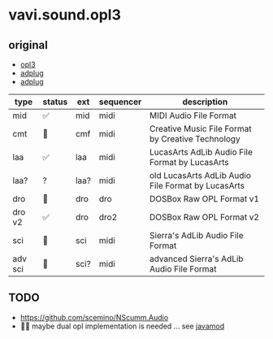 # vavi.sound.opl3

## original

 * [opl3](https://opl3.cozendey.com/)
 * [adplug](https://github.com/adplug/adplug)
 * [adplug](https://adplug.github.io/)
 
| type    | status | ext  | sequencer | description                                        |
|---------|--------|------|-----------|----------------------------------------------------|
| mid     | ✅      | mid  | midi      | MIDI Audio File Format                             |
| cmt     | 🚧     | cmf  | midi      | Creative Music File Format by Creative Technology  |
| laa     | ✅      | laa  | midi      | LucasArts AdLib Audio File Format by LucasArts     |
| laa?    | ?      | laa? | midi      | old LucasArts AdLib Audio File Format by LucasArts |
| dro     | 🚫     | dro  | dro       | DOSBox Raw OPL Format v1                           |
| dro v2  | ✅      | dro  | dro2      | DOSBox Raw OPL Format v2                           |
| sci     | 🚧     | sci  | midi      | Sierra's AdLib Audio File Format                   |
| adv sci | 🚧     | sci? | midi      | advanced Sierra's AdLib Audio File Format          |

## TODO

 * https://github.com/scemino/NScumm.Audio
 * 🚧🚫 maybe dual opl implementation is needed ... see [javamod](https://github.com/umjammer/javamod)
